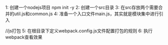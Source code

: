 1: 创建一个nodejs项目  npm init -y
2: 创建一个src目录
3: 在src存放两个需要合并的util.js和common.js
4: 准备一个入口文件main.js，其实就是模块集中进行引入

//js打包
5: 在根目录下定义webpack.config.js文件配置打包的规则
6: 执行webpack查看效果